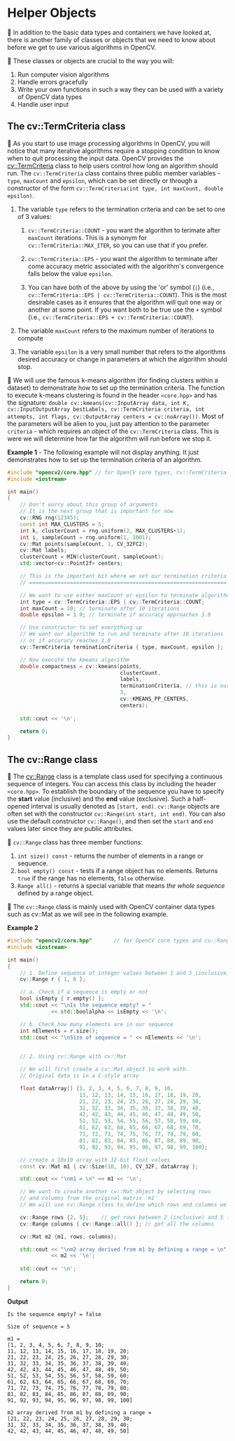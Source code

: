 # Helper Objects

:notebook_with_decorative_cover: In addition to the basic data types and containers we have looked at, there is another family of classes or objects that we need to know about before we get to use various algorithms in OpenCV.

:notebook_with_decorative_cover: These classes or objects are crucial to the way you will: 

1. Run computer vision algorithms
2. Handle errors gracefully
3. Write your own functions in such a way they can be used with a variety of OpenCV data types
4. Handle user input

## The cv::TermCriteria class

:notebook_with_decorative_cover: As you start to use image processing algorithms in OpenCV, you will notice that many iterative algorithms require a stopping condition to know when to quit processing the input data. OpenCV provides the <a href = "https://docs.opencv.org/4.8.0/d9/d5d/classcv_1_1TermCriteria.html">cv::TermCriteria</a>  class to help users control how long an algorithm should run. The `cv::TermCriteria` class contains three public member variables - `type`, `maxCount` and `epsilon`, which can be set directly or through a constructor of the form `cv::TermCriteria(int type, int maxCount, double epsilon)`.

1. The variable `type` refers to the termination criteria and can be set to one of 3 values:
    
   1. `cv::TermCriteria::COUNT` - you want the algorithm to terimate after `maxCount` iterations. This is a synonym for `cv::TermCriteria::MAX_ITER`, so you can use that if you prefer.
    
   2. `cv::TermCriteria::EPS` - you want the algorithm to terminate after come accuracy metric associated with the algorithm's convergence falls below the value `epsilon`.

   3. You can have both of the above by using the 'or' symbol (`|`) (i.e., `cv::TermCriteria::EPS | cv::TermCriteria::COUNT`). This is the most desirable cases as it ensures that the algorithm will quit one way or another at some point. If you want both to be true use the `+` symbol (i.e., `cv::TermCriteria::EPS + cv::TermCriteria::COUNT`).

2. The variable `maxCount` refers to the maximum number of iterations to compute

3. The variable `epsilon` is a very small number that refers to the algorithms desired accuracy or change in parameters at which the algorithm should stop.

:notebook_with_decorative_cover: We will use the famous k-means algorithm (for finding clusters within a dataset) to demonstrate how to set up the termination criteria. The function to execute k-means clustering is found in the header `<core.hpp>` and has the signature: `double cv::kmeans(cv::InputArray data, int K, cv::InputOutputArray bestLabels, cv::TermCriteria criteria, int attempts, int flags, cv::OutputArray centers = cv::noArray())`. Most of the parameters will be alien to you, just pay attention to the parameter `criteria` - which requires an object of the `cv::TermCriteria` class. This is were we will determine how far the algorithm will run before we stop it.

**Example 1** - The following example will not display anything. It just demonstrates how to set up the termination criteria of an algorithm.

```c++
#include "opencv2/core.hpp" // for OpenCV core types, cv::TermCriteria and kmeans()
#include <iostream>

int main()
{
    // Don't worry about this group of arguments
    // It is the next group that is important for now
    cv::RNG rng(12345);
    const int MAX_CLUSTERS = 5;
    int k, clusterCount = rng.uniform(2, MAX_CLUSTERS+1);
    int i, sampleCount = rng.uniform(1, 1001);
    cv::Mat points(sampleCount, 1, CV_32FC2);
    cv::Mat labels;
    clusterCount = MIN(clusterCount, sampleCount);
    std::vector<cv::Point2f> centers;

    // This is the important bit where we set our termination criteria
    // ===============================================================

    // We want to use either maxCount or epsilon to terminate algorithm
    int type = cv::TermCriteria::EPS | cv::TermCriteria::COUNT; 
    int maxCount = 10; // terminate after 10 iterations
    double epsilon = 1.0; // terminate if accuracy approaches 1.0

    // Use constructor to set everything up
    // We want our algorithm to run and terminate after 10 iterations
    // or if accuracy reaches 1.0
    cv::TermCriteria terminationCriteria { type, maxCount, epsilon };

    // Now execute the kmeans algorithm
    double compactness = cv::kmeans(points, 
                                    clusterCount, 
                                    labels, 
                                    terminationCriteria, // this is our termination criteria object
                                    3, 
                                    cv::KMEANS_PP_CENTERS, 
                                    centers);
    
    std::cout << '\n';

    return 0;
}
```

## The cv::Range class

:notebook_with_decorative_cover: The <a href = "https://docs.opencv.org/4.8.0/da/d35/classcv_1_1Range.html">cv::Range</a> class is a template class used for specifying a continuous sequence of integers. You can access this class by including the header `<core.hpp>`. To establish the boundary of the sequence you have to specify the **start** value (inclusive) and the **end** value (exclusive). Such a half-opened interval is usually denoted as `[start, end)`. `cv::Range` objects are often set with the constructor `cv::Range(int start, int end)`. You can also use the default constructor `cv::Range()`, and then set the `start` and `end` values later since they are public attributes.

:notebook_with_decorative_cover: `cv::Range` class has three member functions:

1. `int size() const` - returns the number of elements in a range or sequence.
2. `bool empty() const` - tests if a range object has no elements. Returns `true` if the range has no elements, `false` otherwise.
3. `Range all()` - returns a special variable that means *the whole sequence* defined by a range object.

:notebook_with_decorative_cover: The `cv::Range` class is mainly used with OpenCV container data types such as cv::Mat as we will see in the following example.

**Example 2**

```c++
#include "opencv2/core.hpp"       // for OpenCV core types and cv::Range
#include <iostream>

int main()
{
    // 1. Define sequence of integer values between 1 and 5 (inclusive)
    cv::Range r { 1, 6 };

    // a. Check if a sequence is empty or not
    bool isEmpty { r.empty() };
    std::cout << "\nIs the sequence empty? = " 
              << std::boolalpha << isEmpty << '\n';

    // b. Check how many elements are in our sequence
    int nElements = r.size();
    std::cout << "\nSize of sequence = " << nElements << '\n';

    
    // 2. Using cv::Range with cv::Mat

    // We will first create a cv::Mat object to work with. 
    // Original data is in a C-style array

    float dataArray[] {1, 2, 3, 4, 5, 6, 7, 8, 9, 10, 
                       11, 12, 13, 14, 15, 16, 17, 18, 19, 20, 
                       21, 22, 23, 24, 25, 26, 27, 28, 29, 30, 
                       31, 32, 33, 34, 35, 36, 37, 38, 39, 40, 
                       42, 42, 43, 44, 45, 46, 47, 48, 49, 50, 
                       51, 52, 53, 54, 55, 56, 57, 58, 59, 60, 
                       61, 62, 63, 64, 65, 66, 67, 68, 69, 70, 
                       71, 72, 73, 74, 75, 76, 77, 78, 79, 80, 
                       81, 82, 83, 84, 85, 86, 87, 88, 89, 90, 
                       91, 92, 93, 94, 95, 96, 97, 98, 99, 100}; 

    // create a 10x10 array with 32-bit float values
    const cv::Mat m1 { cv::Size(10, 10), CV_32F, dataArray }; 

    std::cout << "\nm1 = \n" << m1 << '\n';

    // We want to create another cv::Mat object by selecting rows 
    // and columns from the original matrix 'm1'
    // We will use cv::Range class to define which rows and columns we want

    cv::Range rows {2, 5};    // get rows between 2 (inclusive) and 5 (exclusive)
    cv::Range columns { cv::Range::all() }; // get all the columns 

    cv::Mat m2 {m1, rows, columns};

    std::cout << "\nm2 array derived from m1 by defining a range = \n" 
              << m2 << '\n';
    
    std::cout << '\n';

    return 0;
}
```

**Output**

    Is the sequence empty? = false

    Size of sequence = 5

    m1 = 
    [1, 2, 3, 4, 5, 6, 7, 8, 9, 10;
    11, 12, 13, 14, 15, 16, 17, 18, 19, 20;
    21, 22, 23, 24, 25, 26, 27, 28, 29, 30;
    31, 32, 33, 34, 35, 36, 37, 38, 39, 40;
    42, 42, 43, 44, 45, 46, 47, 48, 49, 50;
    51, 52, 53, 54, 55, 56, 57, 58, 59, 60;
    61, 62, 63, 64, 65, 66, 67, 68, 69, 70;
    71, 72, 73, 74, 75, 76, 77, 78, 79, 80;
    81, 82, 83, 84, 85, 86, 87, 88, 89, 90;
    91, 92, 93, 94, 95, 96, 97, 98, 99, 100]

    m2 array derived from m1 by defining a range = 
    [21, 22, 23, 24, 25, 26, 27, 28, 29, 30;
    31, 32, 33, 34, 35, 36, 37, 38, 39, 40;
    42, 42, 43, 44, 45, 46, 47, 48, 49, 50]